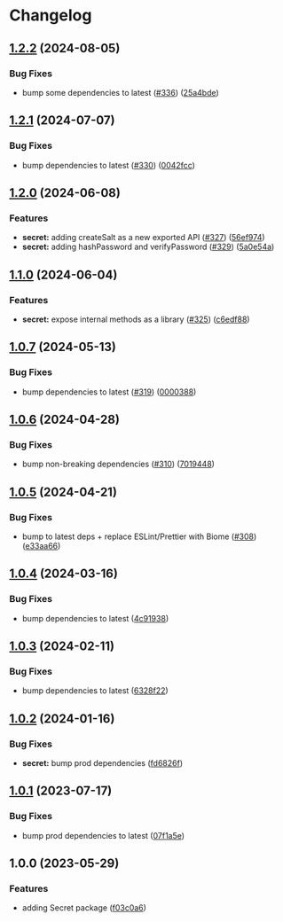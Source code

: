 # Changelog

## [1.2.2](https://github.com/aversini/node-cli/compare/secret-v1.2.1...secret-v1.2.2) (2024-08-05)


### Bug Fixes

* bump some dependencies to latest ([#336](https://github.com/aversini/node-cli/issues/336)) ([25a4bde](https://github.com/aversini/node-cli/commit/25a4bde77249c81017db1ffa852afe619298aad8))

## [1.2.1](https://github.com/aversini/node-cli/compare/secret-v1.2.0...secret-v1.2.1) (2024-07-07)


### Bug Fixes

* bump dependencies to latest ([#330](https://github.com/aversini/node-cli/issues/330)) ([0042fcc](https://github.com/aversini/node-cli/commit/0042fcc5ae686390b4425ca2282ac03844efb7ec))

## [1.2.0](https://github.com/aversini/node-cli/compare/secret-v1.1.0...secret-v1.2.0) (2024-06-08)


### Features

* **secret:** adding createSalt as a new exported API ([#327](https://github.com/aversini/node-cli/issues/327)) ([56ef974](https://github.com/aversini/node-cli/commit/56ef97450d1229ffa5cfb5541ecf795ab8a2248c))
* **secret:** adding hashPassword and verifyPassword ([#329](https://github.com/aversini/node-cli/issues/329)) ([5a0e54a](https://github.com/aversini/node-cli/commit/5a0e54af717cbb68b8c281ec6012141d102eed10))

## [1.1.0](https://github.com/aversini/node-cli/compare/secret-v1.0.7...secret-v1.1.0) (2024-06-04)


### Features

* **secret:** expose internal methods as a library ([#325](https://github.com/aversini/node-cli/issues/325)) ([c6edf88](https://github.com/aversini/node-cli/commit/c6edf882fbf518ea40391d45422a125ceecf05e1))

## [1.0.7](https://github.com/aversini/node-cli/compare/secret-v1.0.6...secret-v1.0.7) (2024-05-13)


### Bug Fixes

* bump dependencies to latest ([#319](https://github.com/aversini/node-cli/issues/319)) ([0000388](https://github.com/aversini/node-cli/commit/0000388cfa973a86239e5b2e7976d3381286dd59))

## [1.0.6](https://github.com/aversini/node-cli/compare/secret-v1.0.5...secret-v1.0.6) (2024-04-28)


### Bug Fixes

* bump non-breaking dependencies ([#310](https://github.com/aversini/node-cli/issues/310)) ([7019448](https://github.com/aversini/node-cli/commit/701944821f9eecfd56403f831041129c2451b2ff))

## [1.0.5](https://github.com/aversini/node-cli/compare/secret-v1.0.4...secret-v1.0.5) (2024-04-21)


### Bug Fixes

* bump to latest deps + replace ESLint/Prettier with Biome ([#308](https://github.com/aversini/node-cli/issues/308)) ([e33aa66](https://github.com/aversini/node-cli/commit/e33aa66c0a1b95cc7fb9e10cdac2a60eefd309de))

## [1.0.4](https://github.com/aversini/node-cli/compare/secret-v1.0.3...secret-v1.0.4) (2024-03-16)


### Bug Fixes

* bump dependencies to latest ([4c91938](https://github.com/aversini/node-cli/commit/4c9193837c89d3aa9b4f82afa22e3f0668fdea6e))

## [1.0.3](https://github.com/aversini/node-cli/compare/secret-v1.0.2...secret-v1.0.3) (2024-02-11)


### Bug Fixes

* bump dependencies to latest ([6328f22](https://github.com/aversini/node-cli/commit/6328f22523f7760932d563f79cace26715b17d7d))

## [1.0.2](https://github.com/aversini/node-cli/compare/secret-v1.0.1...secret-v1.0.2) (2024-01-16)


### Bug Fixes

* **secret:** bump prod dependencies ([fd6826f](https://github.com/aversini/node-cli/commit/fd6826fde6cd4b23373da094134c4f2632c5b2c0))

## [1.0.1](https://github.com/aversini/node-cli/compare/secret-v1.0.0...secret-v1.0.1) (2023-07-17)


### Bug Fixes

* bump prod dependencies to latest ([07f1a5e](https://github.com/aversini/node-cli/commit/07f1a5e098be2990e4cc2387b9ad5dfc0ae89b2a))

## 1.0.0 (2023-05-29)


### Features

* adding Secret package ([f03c0a6](https://github.com/aversini/node-cli/commit/f03c0a68ce643cb846f362a4d148844e823e7c1e))
